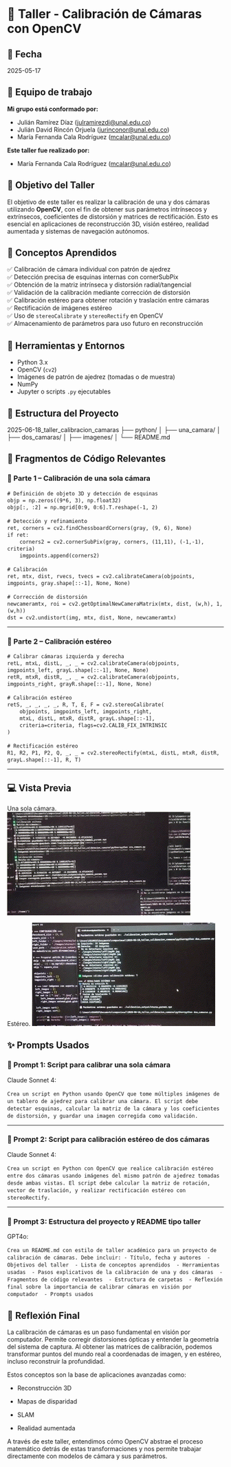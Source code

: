 
# 🧪 Taller - Calibración de Cámaras con OpenCV

## 📅 Fecha

2025-05-17

## 🌷 Equipo de trabajo

**Mi grupo está conformado por:**

- Julián Ramírez Díaz (julramirezdi@unal.edu.co)  
- Julián David Rincón Orjuela (jurinconor@unal.edu.co)  
- María Fernanda Cala Rodríguez (mcalar@unal.edu.co)

**Este taller fue realizado por:**
- María Fernanda Cala Rodríguez (mcalar@unal.edu.co)

## 🎯 Objetivo del Taller

El objetivo de este taller es realizar la calibración de una y dos cámaras utilizando **OpenCV**, con el fin de obtener sus parámetros intrínsecos y extrínsecos, coeficientes de distorsión y matrices de rectificación. Esto es esencial en aplicaciones de reconstrucción 3D, visión estéreo, realidad aumentada y sistemas de navegación autónomos.

## 🧠 Conceptos Aprendidos

✅ Calibración de cámara individual con patrón de ajedrez  
✅ Detección precisa de esquinas internas con cornerSubPix  
✅ Obtención de la matriz intrínseca y distorsión radial/tangencial  
✅ Validación de la calibración mediante corrección de distorsión  
✅ Calibración estéreo para obtener rotación y traslación entre cámaras  
✅ Rectificación de imágenes estéreo  
✅ Uso de `stereoCalibrate` y `stereoRectify` en OpenCV  
✅ Almacenamiento de parámetros para uso futuro en reconstrucción

## 🔧 Herramientas y Entornos

- Python 3.x  
- OpenCV (`cv2`)  
- Imágenes de patrón de ajedrez (tomadas o de muestra)  
- NumPy  
- Jupyter o scripts `.py` ejecutables

## 📁 Estructura del Proyecto

2025-06-18_taller_calibracion_camaras
├── python/
│   ├── una\_camara/
│   ├── dos\_camaras/
│   ├── imagenes/
│   └── README.md

## 🔹 Fragmentos de Código Relevantes

### 📸 Parte 1 – Calibración de una sola cámara
```
# Definición de objeto 3D y detección de esquinas
objp = np.zeros((9*6, 3), np.float32)
objp[:, :2] = np.mgrid[0:9, 0:6].T.reshape(-1, 2)

# Detección y refinamiento
ret, corners = cv2.findChessboardCorners(gray, (9, 6), None)
if ret:
    corners2 = cv2.cornerSubPix(gray, corners, (11,11), (-1,-1), criteria)
    imgpoints.append(corners2)

# Calibración
ret, mtx, dist, rvecs, tvecs = cv2.calibrateCamera(objpoints, imgpoints, gray.shape[::-1], None, None)

# Corrección de distorsión
newcameramtx, roi = cv2.getOptimalNewCameraMatrix(mtx, dist, (w,h), 1, (w,h))
dst = cv2.undistort(img, mtx, dist, None, newcameramtx)

```
----------

### 🎥 Parte 2 – Calibración estéreo

```
# Calibrar cámaras izquierda y derecha
retL, mtxL, distL, _, _ = cv2.calibrateCamera(objpoints, imgpoints_left, grayL.shape[::-1], None, None)
retR, mtxR, distR, _, _ = cv2.calibrateCamera(objpoints, imgpoints_right, grayR.shape[::-1], None, None)

# Calibración estéreo
retS, _, _, _, _, R, T, E, F = cv2.stereoCalibrate(
    objpoints, imgpoints_left, imgpoints_right,
    mtxL, distL, mtxR, distR, grayL.shape[::-1],
    criteria=criteria, flags=cv2.CALIB_FIX_INTRINSIC
)

# Rectificación estéreo
R1, R2, P1, P2, Q, _, _ = cv2.stereoRectify(mtxL, distL, mtxR, distR, grayL.shape[::-1], R, T)
```

----------

## 💻 Vista Previa

Una sola cámara.
![Demo](demo.gif)

Estéreo.
![Demo](demo2.gif)

## ✨ Prompts Usados

### 🎯 Prompt 1: Script para calibrar una sola cámara


Claude Sonnet 4:

`Crea un script en Python usando OpenCV que tome múltiples imágenes de un tablero de ajedrez para calibrar una cámara. El script debe detectar esquinas, calcular la matriz de la cámara y los coeficientes de distorsión, y guardar una imagen corregida como validación.` 

----------

### 🎯 Prompt 2: Script para calibración estéreo de dos cámaras

Claude Sonnet 4:

`Crea un script en Python con OpenCV que realice calibración estéreo entre dos cámaras usando imágenes del mismo patrón de ajedrez tomadas desde ambas vistas. El script debe calcular la matriz de rotación, vector de traslación, y realizar rectificación estéreo con stereoRectify.` 

----------

### 🎯 Prompt 3: Estructura del proyecto y README tipo taller

GPT4o:

`Crea un README.md con estilo de taller académico para un proyecto de calibración de cámaras. Debe incluir: - Título, fecha y autores  - Objetivos del taller  - Lista de conceptos aprendidos  - Herramientas usadas  - Pasos explicativos de la calibración de una y dos cámaras  - Fragmentos de código relevantes  - Estructura de carpetas  - Reflexión final sobre la importancia de calibrar cámaras en visión por computador  - Prompts usados`

## 💬 Reflexión Final

La calibración de cámaras es un paso fundamental en visión por computador. Permite corregir distorsiones ópticas y entender la geometría del sistema de captura. Al obtener las matrices de calibración, podemos transformar puntos del mundo real a coordenadas de imagen, y en estéreo, incluso reconstruir la profundidad.

Estos conceptos son la base de aplicaciones avanzadas como:

-   Reconstrucción 3D
    
-   Mapas de disparidad
    
-   SLAM
    
-   Realidad aumentada
    

A través de este taller, entendimos cómo OpenCV abstrae el proceso matemático detrás de estas transformaciones y nos permite trabajar directamente con modelos de cámara y sus parámetros.